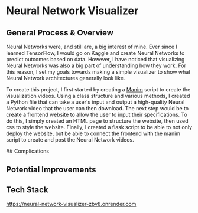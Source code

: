 # Neural Network Visualizer

## General Process & Overview

<p>Neural Networks were, and still are, a big interest of mine. Ever since I learned TensorFlow, I would go on Kaggle and create Neural Networks to predict outcomes based on data. However, I have noticed that visualizing Neural Networks was also a big part of understanding how they work. For this reason, I set my goals towards making a simple visualizer to show what Neural Network architectures generally look like.</p>

<p>To create this project, I first started by creating a <a href="https://www.manim.community/">Manim</a> script to create the visualization videos. Using a class structure and various methods, I created a Python file that can take a user's input and output a high-quality Neural Network video that the user can then download. The next step would be to create a frontend website to allow the user to input their specifications. To do this, I simply created an HTML page to structure the website, then used css to style the website. Finally, I created a flask script to be able to not only deploy the website, but be able to connect the frontend with the manim script to create and post the Neural Network videos. </p>
## Complications

## Potential Improvements

## Tech Stack

https://neural-network-visualizer-zbv8.onrender.com
